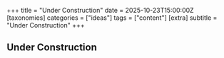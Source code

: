 +++
title = "Under Construction"
date = 2025-10-23T15:00:00Z
[taxonomies]
categories = ["ideas"]
tags = ["content"]
[extra]
subtitle = "Under Construction"
+++

## Under Construction
